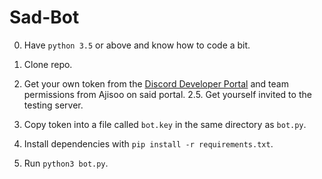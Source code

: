 # Sad-Bot

0. Have `python 3.5` or above and know how to code a bit. 

1. Clone repo.
2. Get your own token from the [Discord Developer Portal](https://discord.com/developers/docs/intro) and team permissions from Ajisoo on said portal.
2.5. Get yourself invited to the testing server.
3. Copy token into a file called `bot.key` in the same directory as `bot.py`.
4. Install dependencies with `pip install -r requirements.txt`.
5. Run `python3 bot.py`. 
